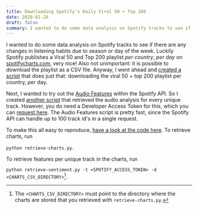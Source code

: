 ```yaml
---
title: Downloading Spotify's Daily Viral 50 + Top 200
date: 2020-01-26
draft: false
summary: I wanted to do some data analysis on Spotify tracks to see if there are any changes in listening habits due to season or day of the week. Luckily Spotify publishes a Viral 50 and Top 200 playlist per country, per day on spotifycharts.com.
---
```


I wanted to do some data analysis on Spotify tracks to see if there are any changes in listening habits due to season or day of the week. Luckily Spotify publishes a Viral 50 and Top 200 playlist *per country*, *per day* on [spotifycharts.com](https://spotifycharts.com/regional), very nice! Also not unimportant: it is possible to download the playlist as a CSV file. Anyway, I went ahead and [created a script](https://github.com/devbas/spotify-charts/blob/master/retrieve-charts.py) that does just that: downloading the viral 50 + top 200 playlist per country, per day. 


Next, I wanted to try out the [Audio Features](https://developer.spotify.com/documentation/web-api/reference/tracks/get-several-audio-features/) within the Spotify API. So I created [another script](https://github.com/devbas/spotify-charts/blob/master/retrieve-sentiment.py) that retrieved the audio analysis for every unique track. However, you do need a Developer Access Token for this, which you can [request here](https://developer.spotify.com/dashboard/applications).
The Audio Features script is pretty fast, since the Spotify API can handle up to 100 track id's in a single request. 


To make this all easy to reproduce, [have a look at the code here](https://github.com/devbas/spotify-charts). To retrieve charts, run

```python retrieve-charts.py```. 


To retrieve features per unique track in the charts, run

`python retrieve-sentiment.py -t <SPOTIFY_ACCESS_TOKEN> -d <CHARTS_CSV_DIRECTORY>`[^1].

[^1]: The `<CHARTS_CSV_DIRECTORY>` must point to the directory where the charts are stored that you retrieved with `retrieve-charts.py`. 

 